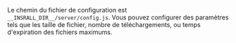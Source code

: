 Le chemin du fichier de configuration est `__INSRALL_DIR__/server/config.js`.
Vous pouvez configurer des paramètres tels que les taille de fichier, nombre de téléchargements, ou temps d'expiration des fichiers maximums.
